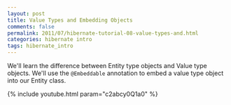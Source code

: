```yaml
---           
layout: post
title: Value Types and Embedding Objects
comments: false
permalink: 2011/07/hibernate-tutorial-08-value-types-and.html
categories: hibernate intro
tags: hibernate_intro
---
```


We'll learn the difference between Entity type objects and Value type objects. We'll use the `@Embeddable` annotation to embed a value type object into our Entity class.

{% include youtube.html param="c2abcy0Q1a0" %}